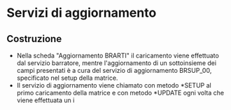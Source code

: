 # Servizi di aggiornamento
## Costruzione

- Nella scheda "Aggiornamento BRARTI" il caricamento viene effettuato dal servizio barratore, mentre l'aggiornamento di un sottoinsieme dei campi presentati è a cura del servizio di aggiornamento BRSUP_00, specificato nel setup della matrice.
- Il servizio di aggiornamento viene chiamato con metodo \*SETUP al primo caricamento della matrice e con metodo \*UPDATE ogni volta che viene effettuata un i

